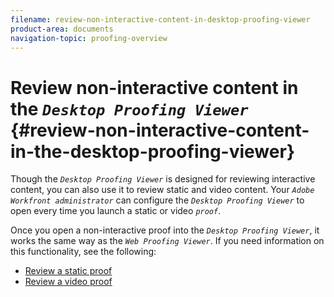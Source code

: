 ```yaml
---
filename: review-non-interactive-content-in-desktop-proofing-viewer
product-area: documents
navigation-topic: proofing-overview
---
```




# Review non-interactive content in the *`Desktop Proofing Viewer`* {#review-non-interactive-content-in-the-desktop-proofing-viewer}

Though the *`Desktop Proofing Viewer`* is designed for reviewing interactive content, you can also use it to review static and video content. Your *`Adobe Workfront administrator`* can configure the *`Desktop Proofing Viewer`* to open every time you launch a static or video *`proof`*. 


Once you open a non-interactive proof into the *`Desktop Proofing Viewer`*, it works the same way as the *`Web Proofing Viewer`*. If you need information on this functionality, see the following:



* [Review a static proof](review-a-static-proof.md) 
* [Review a video proof](review-a-video-proof-in-proofing-viewer.md) 


